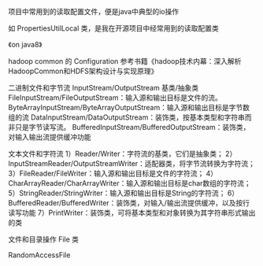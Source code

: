 项目中常用到的读取配置文件，便是java中典型的io操作

如 PropertiesUtilLocal 类，是我在开源项目中经常用到的读取配置类

《on java8》

hadoop common 的 Configuration
参考书籍《hadoop技术内幕：深入解析HadoopCommon和HDFS架构设计与实现原理》

二进制文件和字节流
InputStream/OutputStream 基类/抽象类
FileInputStream/FileOutputStream：输入源和输出目标是文件的流。
ByteArrayInputStream/ByteArrayOutputStream：输入源和输出目标是字节数组的流
DataInputStream/DataOutputStream：装饰类，按基本类型和字符串而非只是字节读写流。
BufferedInputStream/BufferedOutputStream：装饰类，对输入输出流提供缓冲功能

文本文件和字符流
1）Reader/Writer：字符流的基类，它们是抽象类；
2）InputStreamReader/OutputStreamWriter：适配器类，将字节流转换为字符流；
3）FileReader/FileWriter：输入源和输出目标是文件的字符流；
4）CharArrayReader/CharArrayWriter：输入源和输出目标是char数组的字符流；
5）StringReader/StringWriter：输入源和输出目标是String的字符流；
6）BufferedReader/BufferedWriter：装饰类，对输入/输出流提供缓冲，以及按行读写功能
7）PrintWriter：装饰类，可将基本类型和对象转换为其字符串形式输出的类

文件和目录操作
File 类

RandomAccessFile 


